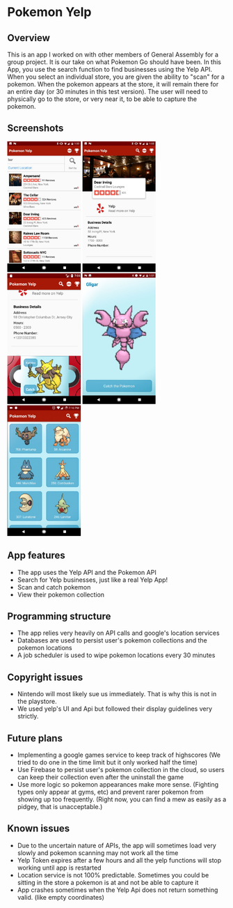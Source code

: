 # Pokemon Yelp

## Overview

This is an app I worked on with other members of General Assembly for a group project. It is our take on what Pokemon Go should have been. In this App, you use the search function to find businesses using the Yelp API. When you select an individual store, you are given the ability to "scan" for a pokemon. When the pokemon appears at the store, it will remain there for an entire day (or 30 minutes in this test version). The user will need to physically go to the store, or very near it, to be able to capture the pokemon.

## Screenshots

<p align="left">
<img src="images/final search.jpg" height="300px" /> <img src="images/final detail1.jpg" height="300px" /> <img src="images/final-detail3.jpg" height="300px" /> 
<img src="images/final capture.jpg" height="300px" /> <img src="images/final-pokedex.jpg" height="300px" />
</p>

## App features

- The app uses the Yelp API and the Pokemon API
- Search for Yelp businesses, just like a real Yelp App!
- Scan and catch pokemon
- View their pokemon collection

## Programming structure

- The app relies very heavily on API calls and google's location services
- Databases are used to persist user's pokemon collections and the pokemon locations
- A job scheduler is used to wipe pokemon locations every 30 minutes

## Copyright issues

- Nintendo will most likely sue us immediately. That is why this is not in the playstore.
- We used yelp's UI and Api but followed their display guidelines very strictly.

## Future plans

- Implementing a google games service to keep track of highscores (We tried to do one in the time limit but it only worked half the time)
- Use Firebase to persist user's pokemon collection in the cloud, so users can keep their collection even after the uninstall the game
- Use more logic so pokemon appearances make more sense. (Fighting types only appear at gyms, etc) and prevent rarer pokemon from showing up too frequently. (Right now, you can find a mew as easily as a pidgey, that is unacceptable.)

## Known issues

- Due to the uncertain nature of APIs, the app will sometimes load very slowly and pokemon scanning may not work all the time
- Yelp Token expires after a few hours and all the yelp functions will stop working until app is restarted
- Location service is not 100% predictable. Sometimes you could be sitting in the store a pokemon is at and not be able to capture it
- App crashes sometimes when the Yelp Api does not return something valid. (like empty coordinates)
